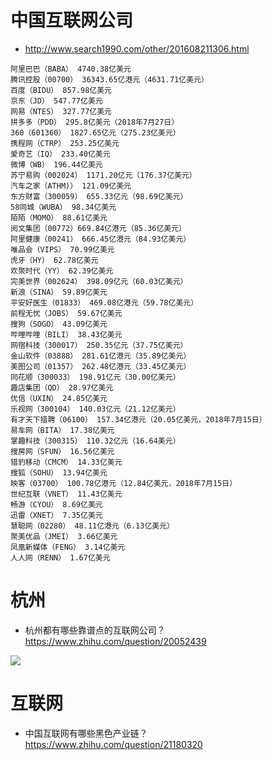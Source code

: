 # 中国互联网公司

- http://www.search1990.com/other/201608211306.html

```
阿里巴巴（BABA） 4740.38亿美元
腾讯控股（00700） 36343.65亿港元（4631.71亿美元）
百度（BIDU） 857.98亿美元
京东（JD） 547.77亿美元
网易（NTES） 327.77亿美元
拼多多（PDD） 295.8亿美元（2018年7月27日）
360（601360） 1827.65亿元（275.23亿美元）
携程网（CTRP） 253.25亿美元
爱奇艺（IQ） 233.40亿美元
微博（WB） 196.44亿美元
苏宁易购（002024） 1171.20亿元（176.37亿美元）
汽车之家（ATHM)） 121.09亿美元
东方财富（300059） 655.33亿元（98.69亿美元）
58同城（WUBA） 98.34亿美元
陌陌（MOMO） 88.61亿美元
阅文集团（00772）669.84亿港元（85.36亿美元）
阿里健康（00241） 666.45亿港元（84.93亿美元）
唯品会（VIPS） 70.99亿美元
虎牙（HY） 62.78亿美元
欢聚时代（YY） 62.39亿美元
完美世界（002624） 398.09亿元（60.03亿美元）
新浪（SINA） 59.89亿美元
平安好医生（01833） 469.08亿港元（59.78亿美元）
前程无忧（JOBS） 59.67亿美元
搜狗（SOGO） 43.09亿美元
哔哩哔哩（BILI） 38.43亿美元
网宿科技（300017） 250.35亿元（37.75亿美元）
金山软件（03888） 281.61亿港元（35.89亿美元）
美图公司（01357） 262.48亿港元（33.45亿美元）
同花顺（300033） 198.91亿元（30.00亿美元）
趣店集团（QD） 28.97亿美元
优信（UXIN） 24.85亿美元
乐视网（300104） 140.03亿元（21.12亿美元）
有才天下猎聘（06100） 157.34亿港元（20.05亿美元，2018年7月15日）
易车网（BITA） 17.38亿美元
掌趣科技（300315） 110.32亿元（16.64美元）
搜房网（SFUN） 16.56亿美元
猎豹移动（CMCM） 14.33亿美元
搜狐（SOHU） 13.94亿美元
映客（03700） 100.78亿港元（12.84亿美元，2018年7月15日）
世纪互联（VNET） 11.43亿美元
畅游（CYOU） 8.69亿美元
迅雷（XNET） 7.35亿美元
慧聪网（02280） 48.11亿港元（6.13亿美元）
聚美优品（JMEI） 3.66亿美元
凤凰新媒体（FENG） 3.14亿美元
人人网（RENN） 1.67亿美元
```

# 杭州

- 杭州都有哪些靠谱点的互联网公司？ https://www.zhihu.com/question/20052439

![](https://pic4.zhimg.com/80/v2-2da171142c8bca50f0060ff2f13a5d53_hd.jpg)

# 互联网

- 中国互联网有哪些黑色产业链？ https://www.zhihu.com/question/21180320
